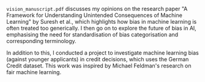 ```vision_manuscript.pdf``` discusses my opinions on the research paper "A Framework for Understanding Unintended Consequences of Machine Learning" by Suresh et al., which highlights how bias in machine learning is often treated too generically. I then go on to explore the future of bias in AI, emphasising the need for standardisation of bias categorisation and corresponding terminology.

In addition to this, I conducted a project to investigate machine learning bias (against younger applicants) in credit decisions, which uses the German Credit dataset. This work was inspired by Michael Feldman's research on fair machine learning. 

